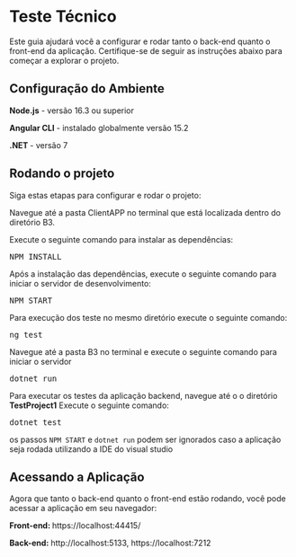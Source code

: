 <h1>Teste Técnico</h1>
Este guia ajudará você a configurar e rodar tanto o back-end quanto o front-end da aplicação. Certifique-se de seguir as instruções abaixo para começar a explorar o projeto.

<h2>Configuração do Ambiente</h2>
<p><strong>Node.js</strong> - versão 16.3 ou superior</p>
<p><strong>Angular CLI</strong> - instalado globalmente versão 15.2</p>
<p></p><strong>.NET </strong>- versão 7</p>

<h2>Rodando o projeto</h2>
Siga estas etapas para configurar e rodar o projeto:

Navegue até a pasta ClientAPP no terminal que está localizada dentro do diretório B3.

Execute o seguinte comando para instalar as dependências:
<pre>NPM INSTALL</pre>

Após a instalação das dependências, execute o seguinte comando para iniciar o servidor de desenvolvimento:
<pre>NPM START</pre>

Para execução dos teste no mesmo diretório execute o seguinte comando:
<pre>ng test</pre>

Navegue até a pasta B3 no terminal e execute o seguinte comando para iniciar o servidor

<pre>dotnet run</pre>

Para executar os testes da aplicação backend, navegue até o o diretório <strong>TestProject1</strong>
Execute o seguinte comando:

<pre>dotnet test</pre>

os passos `NPM START` e `dotnet run` podem ser ignorados caso a aplicação seja rodada utilizando a IDE do visual studio

<h2>Acessando a Aplicação</h2>
Agora que tanto o back-end quanto o front-end estão rodando, você pode acessar a aplicação em seu navegador:
<br/>
<p><strong>Front-end: </strong> https://localhost:44415/</p>
<p><strong>Back-end: </strong> http://localhost:5133, https://localhost:7212</p>



